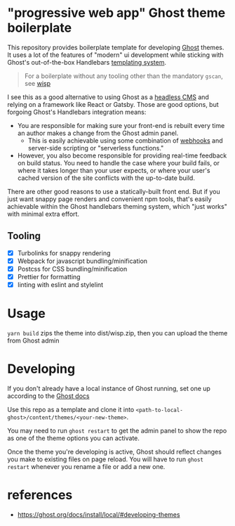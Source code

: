 # "progressive web app" Ghost theme boilerplate

This repository provides boilerplate template for developing [Ghost](https://ghost.org) themes.  
It uses a lot of the features of "modern" ui development while sticking with Ghost's out-of-the-box Handlebars [templating system](https://ghost.org/docs/api/v3/handlebars-themes/).

> For a boilerplate without any tooling other than the mandatory `gscan`, see [wisp](https://github.com/brendantang/wisp)

I see this as a good alternative to using Ghost as a [headless CMS](https://ghost.org/docs/concepts/front-end/) and relying on a framework like React or Gatsby.
Those are good options, but forgoing Ghost's Handlebars integration means:

- You are responsible for making sure your front-end is rebuilt every time an author makes a change from the Ghost admin panel.
  - This is easily achievable using some combination of [webhooks](https://ghost.org/docs/api/v3/webhooks/) and server-side scripting or "serverless functions."
- However, you also become responsible for providing real-time feedback on build status.
  You need to handle the case where your build fails, or where it takes longer than your user expects, or where your user's cached version of the site conflicts with the up-to-date build.

There are other good reasons to use a statically-built front end.
But if you just want snappy page renders and convenient npm tools, that's easily achievable within the Ghost handlebars theming system, which "just works" with minimal extra effort.

## Tooling

- [x] Turbolinks for snappy rendering
- [x] Webpack for javascript bundling/minification
- [x] Postcss for CSS bundling/minification
- [x] Prettier for formatting
- [x] linting with eslint and stylelint

# Usage

`yarn build` zips the theme into dist/wisp.zip, then you can upload the theme from Ghost admin

# Developing

If you don't already have a local instance of Ghost running, set one up according to the [Ghost docs](https://ghost.org/docs/install/local/)

Use this repo as a template and clone it into `<path-to-local-ghost>/content/themes/<your-new-theme>`.

You may need to run `ghost restart` to get the admin panel to show the repo as one of the theme options you can activate.

Once the theme you're developing is active, Ghost should reflect changes you make to existing files on page reload.
You will have to run `ghost restart` whenever you rename a file or add a new one.

# references

- https://ghost.org/docs/install/local/#developing-themes
